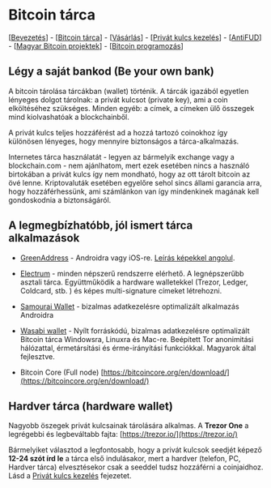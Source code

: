 # Bitcoin tárca

\[[Bevezetés](./)\] - \[[Bitcoin tárca](tarca.md)\] - \[[Vásárlás](vasarlas.md)\] - \[[Privát kulcs kezelés](private_key_management.md)\] - \[[AntiFUD](antifud.md)\] - \[[Magyar Bitcoin projektek](magyarok.md)\] - \[[Bitcoin programozás](programozas.md)\]

## Légy a saját bankod (Be your own bank)

A bitcoin tárolása tárcákban \(wallet\) történik. A tárcák igazából egyetlen lényeges dolgot tárolnak: a privát kulcsot \(private key\), ami a coin elköltéséhez szükséges. Minden egyéb: a címek, a címeken ülő összegek mind kiolvashatóak a blockchainből.

A privát kulcs teljes hozzáférést ad a hozzá tartozó coinokhoz így különösen lényeges, hogy mennyire biztonságos a tárca-alkalmazás.

Internetes tárca használatát - legyen az bármelyik exchange vagy a blockchain.com - nem ajánlhatom, mert ezek esetében nincs a használó birtokában a privát kulcs így nem mondható, hogy az ott tárolt bitcoin az övé lenne. Kriptovaluták esetében egyelőre sehol sincs állami garancia arra, hogy hozzáférhessünk, ami számlánkon van így mindenkinek magának kell gondoskodnia a biztonságáról.

## A legmegbízhatóbb, jól ismert tárca alkalmazások

* [GreenAddress](https://greenaddress.it/en/) - Androidra vagy iOS-re.
[Leírás képekkel angolul](https://getbittr.com/blog/how-do-i-set-up-a-blockstream-green-wallet).

* [Electrum](https://electrum.org/#download) - minden népszerű rendszerre elérhető. A legnépszerűbb asztali tárca. Együttműködik a hardware walletekkel \(Trezor, Ledger, Coldcard, stb. \) és képes multi-signature címeket létrehozni. 

* [Samourai Wallet](https://play.google.com/store/apps/details?id=com.samourai.wallet) - bizalmas adatkezelésre optimalizált alkalmazás Androidra

* [Wasabi wallet](https://www.wasabiwallet.io/) - 
Nyílt forráskódú, bizalmas adatkezelésre optimalizált Bitcoin tárca Windowsra, Linuxra és Mac-re. Beépített Tor anonimitási hálózattal, érmetársítási és érme-irányítási funkciókkal. Magyarok által fejlesztve.


* Bitcoin Core \(Full node\) 
[https://bitcoincore.org/en/download/](https://bitcoincore.org/en/download/)

## Hardver tárca \(hardware wallet\)

Nagyobb öszegek privát kulcsainak tárolására alkalmas. A **Trezor One** a legrégebbi és legbeváltabb fajta: [https://trezor.io/](https://trezor.io/)

Bármelyiket választod a legfontosabb, hogy a privát kulcsok seedjét képező **12-24 szót írd le** a tárca első indulásakor, mert a hardver \(telefon, PC, Hardver tárca\) elvesztésekor csak a seeddel tudsz hozzáférni a coinjaidhoz. Lásd a [Privát kulcs kezelés](private_key_management.md) fejezetet.

